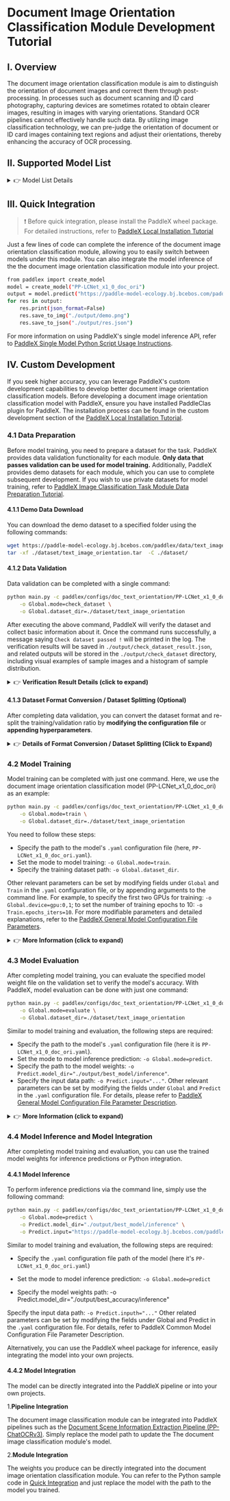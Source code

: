 # Document Image Orientation Classification Module Development Tutorial

## I. Overview
The document image orientation classification module is aim to distinguish the orientation of document images and correct them through post-processing. In processes such as document scanning and ID card photography, capturing devices are sometimes rotated to obtain clearer images, resulting in images with varying orientations. Standard OCR pipelines cannot effectively handle such data. By utilizing image classification technology, we can pre-judge the orientation of document or ID card images containing text regions and adjust their orientations, thereby enhancing the accuracy of OCR processing.

## II. Supported Model List

<details>
   <summary> 👉 Model List Details</summary>

| Model | Top-1 Accuracy (%) | GPU Inference Time (ms) | CPU Inference Time | Model Size (M) | Description |
|-|-|-|-|-|-|
| PP-LCNet_x1_0_doc_ori | 99.06 | 3.84845|9.23735 | 7 | A document image classification model based on PP-LCNet_x1_0, with four categories: 0°, 90°, 180°, 270° |

**Note: The above accuracy metrics are evaluated on a self-built dataset covering various scenarios such as IDs and documents, containing 1000 images. GPU inference time is based on an NVIDIA Tesla T4 machine with FP32 precision. CPU inference speed is based on an Intel(R) Xeon(R) Gold 5117 CPU @ 2.00GHz with 8 threads and FP32 precision.**
</details>

## III. Quick Integration

> ❗ Before quick integration, please install the PaddleX wheel package. For detailed instructions, refer to [PaddleX Local Installation Tutorial](../../../installation/installation.md)

Just a few lines of code can complete the inference of the document image orientation classification module, allowing you to easily switch between models under this module. You can also integrate the model inference of the the document image orientation classification module into your project.

```bash
from paddlex import create_model
model = create_model("PP-LCNet_x1_0_doc_ori")
output = model.predict("https://paddle-model-ecology.bj.bcebos.com/paddlex/imgs/demo_image/img_rot180_demo.jpg", batch_size=1)
for res in output:
    res.print(json_format=False)
    res.save_to_img("./output/demo.png")
    res.save_to_json("./output/res.json")
```
For more information on using PaddleX's single model inference API, refer to [PaddleX Single Model Python Script Usage Instructions](../../instructions/model_python_API.md).

## IV. Custom Development
If you seek higher accuracy, you can leverage PaddleX's custom development capabilities to develop better document image orientation classification models. Before developing a document image orientation classification model with PaddleX, ensure you have installed PaddleClas plugin for PaddleX. The installation process can be found in the custom development section of the [PaddleX Local Installation Tutorial](https://github.com/AmberC0209/PaddleX/blob/docs_change/docs_new/installation/installation.md).

### 4.1 Data Preparation
Before model training, you need to prepare a dataset for the task. PaddleX provides data validation functionality for each module. **Only data that passes validation can be used for model training.** Additionally, PaddleX provides demo datasets for each module, which you can use to complete subsequent development. If you wish to use private datasets for model training, refer to [PaddleX Image Classification Task Module Data Preparation Tutorial](/docs_new/data_annotations/cv_modules/image_classification.md).

#### 4.1.1 Demo Data Download
You can download the demo dataset to a specified folder using the following commands:

```bash
wget https://paddle-model-ecology.bj.bcebos.com/paddlex/data/text_image_orientation.tar -P ./dataset
tar -xf ./dataset/text_image_orientation.tar  -C ./dataset/
```

#### 4.1.2 Data Validation
Data validation can be completed with a single command:

```bash
python main.py -c paddlex/configs/doc_text_orientation/PP-LCNet_x1_0_doc_ori.yaml \
    -o Global.mode=check_dataset \
    -o Global.dataset_dir=./dataset/text_image_orientation
```

After executing the above command, PaddleX will verify the dataset and collect basic information about it. Once the command runs successfully, a message saying `Check dataset passed !` will be printed in the log. The verification results will be saved in `./output/check_dataset_result.json`, and related outputs will be stored in the `./output/check_dataset` directory, including visual examples of sample images and a histogram of sample distribution.

<details>
  <summary>👉 <b>Verification Result Details (click to expand)</b></summary>

The specific content of the verification result file is:

```bash
{
  "done_flag": true,
  "check_pass": true,
  "attributes": {
    "label_file": "..\/..\/text_image_orientation\/label.txt",
    "num_classes": 4,
    "train_samples": 1553,
    "train_sample_paths": [
      "check_dataset\/demo_img\/img_rot270_10351.jpg",
      "check_dataset\/demo_img\/img_rot0_3908.jpg",
      "check_dataset\/demo_img\/img_rot180_7712.jpg",
      "check_dataset\/demo_img\/img_rot0_7480.jpg",
      "check_dataset\/demo_img\/img_rot270_9599.jpg",
      "check_dataset\/demo_img\/img_rot90_10323.jpg",
      "check_dataset\/demo_img\/img_rot90_4885.jpg",
      "check_dataset\/demo_img\/img_rot180_3939.jpg",
      "check_dataset\/demo_img\/img_rot90_7153.jpg",
      "check_dataset\/demo_img\/img_rot180_1747.jpg"
    ],
    "val_samples": 2593,
    "val_sample_paths": [
      "check_dataset\/demo_img\/img_rot270_3190.jpg",
      "check_dataset\/demo_img\/img_rot0_10272.jpg",
      "check_dataset\/demo_img\/img_rot0_9930.jpg",
      "check_dataset\/demo_img\/img_rot90_918.jpg",
      "check_dataset\/demo_img\/img_rot180_2079.jpg",
      "check_dataset\/demo_img\/img_rot90_8574.jpg",
      "check_dataset\/demo_img\/img_rot90_7595.jpg",
      "check_dataset\/demo_img\/img_rot90_1751.jpg",
      "check_dataset\/demo_img\/img_rot180_1573.jpg",
      "check_dataset\/demo_img\/img_rot90_4401.jpg"
    ]
  },
  "analysis": {
    "histogram": "check_dataset\/histogram.png"
  },
  "dataset_path": ".\/text_image_orientation",
  "show_type": "image",
  "dataset_type": "ClsDataset"
}
```

In the verification results above, `check_pass` being True indicates that the dataset format meets the requirements. Explanations of other indicators are as follows:

* `attributes.num_classes`: The number of classes in this dataset is 4;
* `attributes.train_samples`: The number of training samples in this dataset is 1552;
* `attributes.val_samples`: The number of validation samples in this dataset is 2593;
* `attributes.train_sample_paths`: A list of relative paths to visual sample images for the training set of this dataset;
* `attributes.val_sample_paths`: A list of relative paths to the visual samples in the validation set of this dataset;

Additionally, the dataset validation analyzes the sample number distribution across all classes in the dataset and generates a distribution histogram (histogram.png):

![](/tmp/images/modules/doc_img_ori_classification/01.png)

</details>


#### 4.1.3 Dataset Format Conversion / Dataset Splitting (Optional)
After completing data validation, you can convert the dataset format and re-split the training/validation ratio by **modifying the configuration file** or **appending hyperparameters**.

<details>
  <summary>👉 <b>Details of Format Conversion / Dataset Splitting (Click to Expand)</b></summary>

**(1) Dataset Format Conversion**

Document image orientation classification does not currently support dataset format conversion.

**(2) Dataset Splitting**

Parameters for dataset splitting can be set by modifying the fields under `CheckDataset` in the configuration file. Examples of some parameters in the configuration file are as follows:

* `CheckDataset`:
  * `split`:
    * `enable`: Whether to re-split the dataset. Set to `True` to enable dataset splitting, default is `False`;
    * `train_percent`: If re-splitting the dataset, set the percentage of the training set. The type is any integer between 0-100, ensuring the sum with `val_percent` is 100;

For example, if you want to re-split the dataset with a 90% training set and a 10% validation set, modify the configuration file as follows:

```bash
......
CheckDataset:
  ......
  split:
    enable: True
    train_percent: 90
    val_percent: 10
  ......
```
Then execute the command:

```bash
python main.py -c paddlex/configs/doc_text_orientation/PP-LCNet_x1_0_doc_ori.yaml \
    -o Global.mode=check_dataset \
    -o Global.dataset_dir=./dataset/text_image_orientation
```
After dataset splitting, the original annotation files will be renamed to `xxx.bak` in the original path.

The above parameters also support setting through appending command line arguments:

```bash
python main.py -c paddlex/configs/doc_text_orientation/PP-LCNet_x1_0_doc_ori.yaml \
    -o Global.mode=check_dataset \
    -o Global.dataset_dir=./dataset/text_image_orientation \
    -o CheckDataset.split.enable=True \
    -o CheckDataset.split.train_percent=90 \
    -o CheckDataset.split.val_percent=10
```
</details>


### 4.2 Model Training

Model training can be completed with just one command. Here, we use the document image orientation classification model (PP-LCNet_x1_0_doc_ori) as an example:

```bash
python main.py -c paddlex/configs/doc_text_orientation/PP-LCNet_x1_0_doc_ori.yaml \
    -o Global.mode=train \
    -o Global.dataset_dir=./dataset/text_image_orientation
```

You need to follow these steps:

* Specify the path to the model's `.yaml` configuration file (here, `PP-LCNet_x1_0_doc_ori.yaml`).
* Set the mode to model training: `-o Global.mode=train`.
* Specify the training dataset path: `-o Global.dataset_dir`.

Other relevant parameters can be set by modifying fields under `Global` and `Train` in the `.yaml` configuration file, or by appending arguments to the command line. For example, to specify the first two GPUs for training: `-o Global.device=gpu:0,1`; to set the number of training epochs to 10: `-o Train.epochs_iters=10`. For more modifiable parameters and detailed explanations, refer to the [PaddleX General Model Configuration File Parameters](../../instructions/config_parameters_common.md).

<details>
  <summary>👉 <b>More Information (click to expand)</b></summary>

* During model training, PaddleX automatically saves the model weight files, defaulting to `output`. If you want to specify a different save path, you can set it using the `-o Global.output` field in the configuration file.
* PaddleX abstracts away the concept of dynamic graph weights and static graph weights. During model training, it produces both dynamic and static graph weights. For model inference, it defaults to using static graph weights.
* To train other models, specify the corresponding configuration file. The relationship between models and configuration files can be found in the [PaddleX Model List (CPU/GPU)](https://ku.baidu-int.com/knowledge/HFVrC7hq1Q/pKzJfZczuc/GvMbk70MZz/0PKFjfhs0UN4Qs?t=mention&mt=doc&dt=doc).
After completing model training, all outputs are saved in the specified output directory (default is `./output/`), typically including the following:

* `train_result.json`: Training result record file, which records whether the training task was completed normally, as well as the output weight metrics and related file paths.
* `train.log`: Training log file, which records changes in model metrics and loss during training.
* `config.yaml`: Training configuration file, which records the hyperparameter configuration for this training.
* `.pdparams`, `.pdema`, `.pdopt.pdstate`, `.pdiparams`, `.pdmodel`: Model weight-related files, including network parameters, optimizer, EMA, static graph network parameters, static graph network structure, etc.

</details>

### **4.3 Model Evaluation**

After completing model training, you can evaluate the specified model weight file on the validation set to verify the model's accuracy. With PaddleX, model evaluation can be done with just one command:

```bash
python main.py -c paddlex/configs/doc_text_orientation/PP-LCNet_x1_0_doc_ori.yaml \
    -o Global.mode=evaluate \
    -o Global.dataset_dir=./dataset/text_image_orientation
```
Similar to model training and evaluation, the following steps are required:

* Specify the path to the model's `.yaml` configuration file (here it is `PP-LCNet_x1_0_doc_ori.yaml`).
* Set the mode to model inference prediction: `-o Global.mode=predict`.
* Specify the path to the model weights: `-o Predict.model_dir="./output/best_model/inference"`.
* Specify the input data path: `-o Predict.input="..."`.
Other relevant parameters can be set by modifying the fields under `Global` and `Predict` in the `.yaml` configuration file. For details, please refer to [PaddleX General Model Configuration File Parameter Description](../../instructions/config_parameters_common.md).

<details>
  <summary>👉 <b>More Information (click to expand)</b></summary>

* When conducting model evaluation, it is necessary to specify the model weight file path. Each configuration file has a built-in default path for saving weights. If you need to change this path, you can simply append a command line argument to set it, for example: `-o Evaluate.weight_path=./output/best_model/best_model.pdparams`.

* After the model evaluation is completed, typically, the following outputs are generated:

* Upon finishing the model evaluation, an evaluate_result.json file is produced, which records the results of the evaluation. Specifically, it logs whether the evaluation task was successfully completed and the evaluation metrics of the model, including `Top1 Accuracy (Top1 Acc)`.

</details>

### **4.4 Model Inference and Model Integration**

After completing model training and evaluation, you can use the trained model weights for inference predictions or Python integration.

#### 4.4.1 Model Inference

To perform inference predictions via the command line, simply use the following command:

```bash
python main.py -c paddlex/configs/doc_text_orientation/PP-LCNet_x1_0_doc_ori.yaml \
    -o Global.mode=predict \
    -o Predict.model_dir="./output/best_model/inference" \
    -o Predict.input="https://paddle-model-ecology.bj.bcebos.com/paddlex/imgs/demo_image/img_rot180_demo.jpg"
```

Similar to model training and evaluation, the following steps are required:

* Specify the `.yaml` configuration file path of the model (here it's `PP-LCNet_x1_0_doc_ori.yaml`)

* Set the mode to model inference prediction: `-o Global.mode=predict`

* Specify the model weights path: -o Predict.model_dir="./output/best_accuracy/inference"

Specify the input data path: `-o Predict.inputh="..."` Other related parameters can be set by modifying the fields under Global and Predict in the `.yaml` configuration file. For details, refer to PaddleX Common Model Configuration File Parameter Description.

Alternatively, you can use the PaddleX wheel package for inference, easily integrating the model into your own projects.

#### 4.4.2 Model Integration

The model can be directly integrated into the PaddleX pipeline or into your own projects.

1.**Pipeline Integration**

The document image classification module can be integrated into PaddleX pipelines such as the [Document Scene Information Extraction Pipeline (PP-ChatOCRv3)](/docs_new/pipeline_usage/tutorials/information_extration_pipelines/document_scene_information_extraction.md). Simply replace the model path to update the The document image classification module's model.

2.**Module Integration**

The weights you produce can be directly integrated into the document image orientation classification module. You can refer to the Python sample code in [Quick Integration](#quick-integration) and just replace the model with the path to the model you trained.
